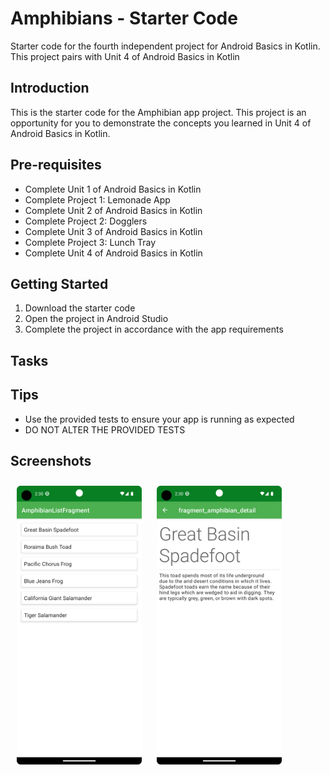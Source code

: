 Amphibians - Starter Code
==================================

Starter code for the fourth independent project for Android Basics in Kotlin. This project pairs
with Unit 4 of Android Basics in Kotlin

Introduction
------------

This is the starter code for the Amphibian app project. This project is an opportunity for you to
demonstrate the concepts you learned in Unit 4 of Android Basics in Kotlin.

Pre-requisites
--------------

- Complete Unit 1 of Android Basics in Kotlin
- Complete Project 1: Lemonade App
- Complete Unit 2 of Android Basics in Kotlin
- Complete Project 2: Dogglers
- Complete Unit 3 of Android Basics in Kotlin
- Complete Project 3: Lunch Tray
- Complete Unit 4 of Android Basics in Kotlin

Getting Started
---------------

1. Download the starter code
2. Open the project in Android Studio
3. Complete the project in accordance with the app requirements


Tasks
---------------

Tips
----

- Use the provided tests to ensure your app is running as expected
- DO NOT ALTER THE PROVIDED TESTS

Screenshots
---------------

[<img src="/screenshots/Screenshot_20230330_143043.png" align="center"
width="200"
    hspace="10" vspace="10">](/screenshots/Screenshot_20230330_143043.png)
[<img src="/screenshots/Screenshot_20230330_143053.png" align="center"
width="200"
    hspace="10" vspace="10">](/screenshots/Screenshot_20230330_143053.png)
